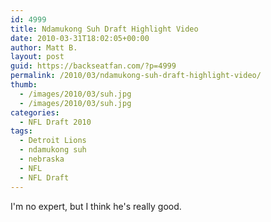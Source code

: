 ```yaml
---
id: 4999
title: Ndamukong Suh Draft Highlight Video
date: 2010-03-31T18:02:05+00:00
author: Matt B.
layout: post
guid: https://backseatfan.com/?p=4999
permalink: /2010/03/ndamukong-suh-draft-highlight-video/
thumb:
  - /images/2010/03/suh.jpg
  - /images/2010/03/suh.jpg
categories:
  - NFL Draft 2010
tags:
  - Detroit Lions
  - ndamukong suh
  - nebraska
  - NFL
  - NFL Draft
---
```


<div class="entry">
  <p>
    I'm no expert, but I think he's really good.<br />
  </p>
</div>
